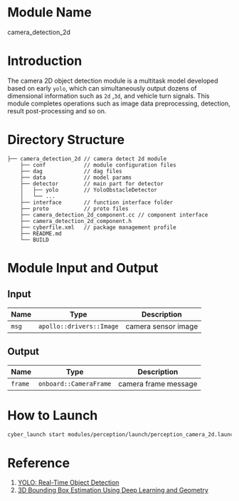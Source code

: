# Module Name
camera_detection_2d

# Introduction
The camera 2D object detection module is a multitask model developed based on early `yolo`, which can simultaneously output dozens of dimensional information such as `2d` ,`3d`, and vehicle turn signals. This module completes operations such as image data preprocessing, detection, result post-processing and so on.

# Directory Structure
```
├── camera_detection_2d // camera detect 2d module
    ├── conf            // module configuration files
    ├── dag             // dag files
    ├── data            // model params
    ├── detector        // main part for detector
    │   ├── yolo        // YoloObstacleDetector
    │   └── ...
    ├── interface       // function interface folder
    ├── proto           // proto files
    ├── camera_detection_2d_component.cc // component interface
    ├── camera_detection_2d_component.h
    ├── cyberfile.xml   // package management profile
    ├── README.md
    └── BUILD
```

# Module Input and Output
## Input
| Name              | Type                            | Description         |
| ----------------- | ------------------------------- | -----------------   |
| `msg`             | `apollo::drivers::Image`        | camera sensor image |

## Output
| Name              | Type                            | Description          |
| ----------------- | ------------------------------- | -------------------- |
| `frame`           | `onboard::CameraFrame`          | camera frame message |

# How to Launch
```bash
cyber_launch start modules/perception/launch/perception_camera_2d.launch
```

# Reference
1. [YOLO: Real-Time Object Detection](https://pjreddie.com/darknet/yolo/)
2. [3D Bounding Box Estimation Using Deep Learning and Geometry](https://arxiv.org/abs/1612.00496)